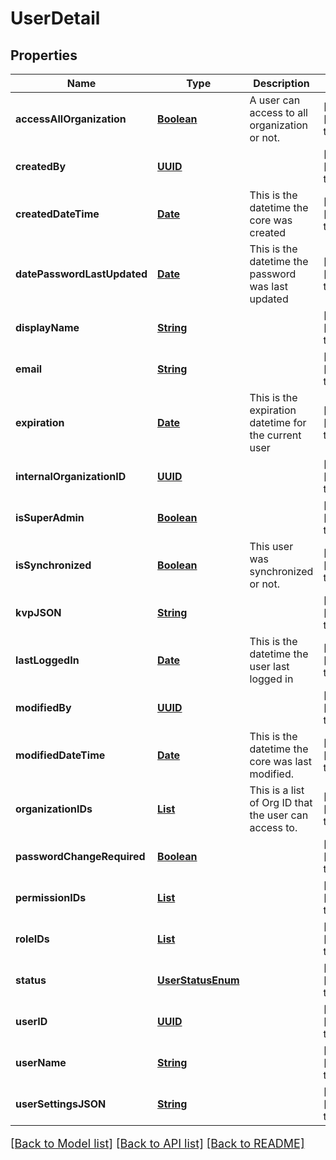 # UserDetail
## Properties

Name | Type | Description | Notes
------------ | ------------- | ------------- | -------------
**accessAllOrganization** | [**Boolean**](boolean.md) | A user can access to all organization or not. | [optional] [default to null]
**createdBy** | [**UUID**](UUID.md) |  | [optional] [default to null]
**createdDateTime** | [**Date**](DateTime.md) | This is the datetime the core was created | [optional] [default to null]
**datePasswordLastUpdated** | [**Date**](DateTime.md) | This is the datetime the password was last updated | [optional] [default to null]
**displayName** | [**String**](string.md) |  | [optional] [default to null]
**email** | [**String**](string.md) |  | [optional] [default to null]
**expiration** | [**Date**](DateTime.md) | This is the expiration datetime for the current user | [optional] [default to null]
**internalOrganizationID** | [**UUID**](UUID.md) |  | [optional] [default to null]
**isSuperAdmin** | [**Boolean**](boolean.md) |  | [optional] [default to null]
**isSynchronized** | [**Boolean**](boolean.md) | This user was synchronized or not. | [optional] [default to null]
**kvpJSON** | [**String**](string.md) |  | [optional] [default to null]
**lastLoggedIn** | [**Date**](DateTime.md) | This is the datetime the user last logged in | [optional] [default to null]
**modifiedBy** | [**UUID**](UUID.md) |  | [optional] [default to null]
**modifiedDateTime** | [**Date**](DateTime.md) | This is the datetime the core was last modified. | [optional] [default to null]
**organizationIDs** | [**List**](UUID.md) | This is a list of Org ID that the user can access to. | [optional] [default to null]
**passwordChangeRequired** | [**Boolean**](boolean.md) |  | [optional] [default to null]
**permissionIDs** | [**List**](string.md) |  | [optional] [default to null]
**roleIDs** | [**List**](UUID.md) |  | [optional] [default to null]
**status** | [**UserStatusEnum**](UserStatusEnum.md) |  | [optional] [default to null]
**userID** | [**UUID**](UUID.md) |  | [optional] [default to null]
**userName** | [**String**](string.md) |  | [optional] [default to null]
**userSettingsJSON** | [**String**](string.md) |  | [optional] [default to null]

[[Back to Model list]](../README.md#documentation-for-models) [[Back to API list]](../README.md#documentation-for-api-endpoints) [[Back to README]](../README.md)

<style>
     p, ul, ol, li { font-size: 18px !important;}
</style>


